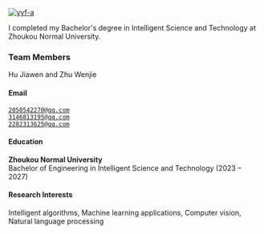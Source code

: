 [![yyf-a](https://img.shields.io/badge/XX-github-blue?logo=github)](https://github.com/yyf-a)

I completed my Bachelor's degree in Intelligent Science and Technology at Zhoukou Normal University.

### Team Members
Hu Jiawen and Zhu Wenjie

#### Email  
<code>2050542270@qq.com</code>  
<code>3146813195@qq.com</code>
<br>
<code>2282313625@qq.com</code>

#### Education  

**Zhoukou Normal University**  
  Bachelor of Engineering in Intelligent Science and Technology (2023 – 2027)  


#### Research Interests  
Intelligent algorithms, Machine learning applications, Computer vision, Natural language processing